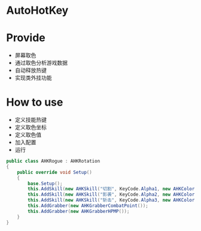 # AutoHotKey

# Provide
* 屏幕取色
* 通过取色分析游戏数据
* 自动释放热键
* 实现类外挂功能

# How to use
* 定义技能热键
* 定义取色坐标
* 定义取色值
* 加入配置
* 运行
``` c#
public class AHKRogue : AHKRotation
{
    public override void Setup()
    {
        base.Setup();
        this.AddSkill(new AHKSkill("切割", KeyCode.Alpha1, new AHKColor(255, 0, 0), AHKPos.Center));
        this.AddSkill(new AHKSkill("影袭", KeyCode.Alpha2, new AHKColor(254, 0, 0), AHKPos.Center));
        this.AddSkill(new AHKSkill("斩击", KeyCode.Alpha3, new AHKColor(253, 0, 0), AHKPos.Center));
        this.AddGrabber(new AHKGrabberCombatPoint());
        this.AddGrabber(new AHKGrabberHPMP());
    }
}
```
